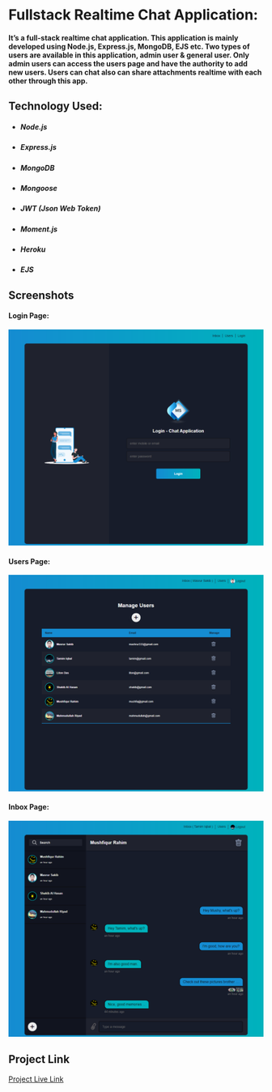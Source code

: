 # Fullstack Realtime Chat Application:

#### It’s a full-stack realtime chat application. This application is mainly developed using Node.js, Express.js, MongoDB, EJS etc. Two types of users are available in this application, admin user & general user. Only admin users can access the users page and have the authority to add new users. Users can chat also can share attachments realtime with each other through this app.

## Technology Used:

<ul>
    <li>
        <h5>Node.js</h5>
    </li>
    <li>
        <h5>Express.js</h5>
    </li>
    <li>
        <h5>MongoDB</h5>
    </li>
    <li>
        <h5>Mongoose</h5>
    </li>
    <li>
        <h5>JWT (Json Web Token)</h5>
    </li>
    <li>
        <h5>Moment.js</h5>
    </li>
    <li>
        <h5>Heroku</h5>
    </li>
    <li>
        <h5>EJS</h5>
    </li>
</ul>

## Screenshots

#### Login Page:

![loginPage](https://github.com/masrur-sakib/fullstack-realtime-chat-application/blob/main/screenshots/loginPage.png?raw=true)

#### Users Page:

![usersPage](https://github.com/masrur-sakib/fullstack-realtime-chat-application/blob/main/screenshots/usersPage.png?raw=true)

#### Inbox Page:

![inboxPage](https://github.com/masrur-sakib/fullstack-realtime-chat-application/blob/main/screenshots/inboxPage.png?raw=true)

## Project Link

<a  target="_blank" href="https://masrursakib-chat-app-lws.herokuapp.com/">Project Live Link</a>
